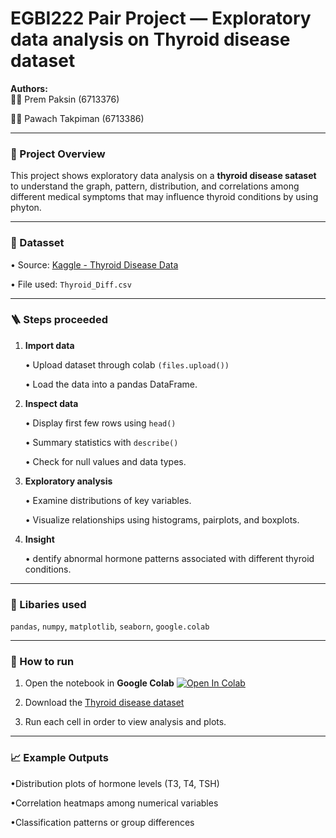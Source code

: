 # EGBI222 Pair Project — Exploratory data analysis on Thyroid disease dataset
**Authors:**  
👩‍💻 Prem Paksin (6713376)

👨‍💻 Pawach Takpiman (6713386)


---

### 🚩 Project Overview
  This project shows exploratory data analysis on a **thyroid disease sataset** to understand the graph, pattern, distribution, and correlations among different medical symptoms that may influence thyroid conditions by using phyton.

---

### 🔣 Datasset
• Source: [Kaggle - Thyroid Disease Data](https://www.kaggle.com/datasets/jainaru/thyroid-disease-data/code)
  
• File used: `Thyroid_Diff.csv`

---

### 🪜 Steps proceeded
1. **Import data**

   • Upload dataset through colab `(files.upload())`

   • Load the data into a pandas DataFrame.
2. **Inspect data**

   • Display first few rows using `head()` 

   • Summary statistics with `describe()`

   • Check for null values and data types.
3. **Exploratory analysis**

   • Examine distributions of key variables.

   • Visualize relationships using histograms, pairplots, and boxplots.
4. **Insight**

   • dentify abnormal hormone patterns associated with different thyroid conditions.

---

### 🧠 Libaries used
  `pandas`, `numpy`, `matplotlib`, `seaborn`, `google.colab`

---

### 🚀 How to run
1. Open the notebook in **Google Colab** [![Open In Colab](https://colab.research.google.com/assets/colab-badge.svg)](https://colab.research.google.com/drive/1Stwc2Rd85AZ6mWvOnBNf0z7qEypIH4gq?usp=sharing)

2. Download the [Thyroid disease dataset](https://www.kaggle.com/datasets/jainaru/thyroid-disease-data/code)

3. Run each cell in order to view analysis and plots.

---

### 📈 Example Outputs
•Distribution plots of hormone levels (T3, T4, TSH)

•Correlation heatmaps among numerical variables

•Classification patterns or group differences
